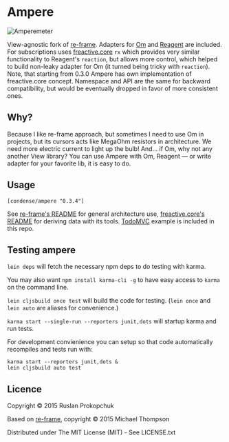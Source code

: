 # Ampere

![Amperemeter](http://upload.wikimedia.org/wikipedia/commons/thumb/3/3d/Amperemeter_hg.jpg/200px-Amperemeter_hg.jpg)

View-agnostic fork of [re-frame][1]. Adapters for [Om][2] and [Reagent][3] are included.
For subscriptions uses [freactive.core][4] `rx` which provides very similar functionality to Reagent's `reaction`,
but allows more control, which helped to build non-leaky adapter for Om (it turned being tricky with `reaction`).
Note, that starting from 0.3.0 Ampere has own implementation of freactive.core concept. Namespace and API are the same for backward compatibility, but would be eventually dropped in favor of more consistent ones.

## Why?

Because I like re-frame approach, but sometimes I need to use Om in projects, but its cursors acts like MegaOhm resistors in architecture. We need more electric current to light up the bulb!
And... if Om, why not any another View library? You can use Ampere with Om, Reagent — or write adapter for your favorite lib, it is easy to do.

## Usage

```
[condense/ampere "0.3.4"]
```

See [re-frame's README][1] for general architecture use, [freactive.core's README][4] for deriving data with its tools.
[TodoMVC][5] example is included in this repo.

## Testing ampere

`lein deps` will fetch the necessary npm deps to do testing with karma.  

You may also want `npm install karma-cli -g` to have easy access to `karma` on the command line.

`lein cljsbuild once test` will build the code for testing.  (`lein once` and `lein auto` are aliases for convenience.)

`karma start --single-run --reporters junit,dots` will startup karma and run tests.

For development convienience you can setup so that code automatically recompiles and tests run with:
 
```
karma start --reporters junit,dots &
lein cljsbuild auto test
```

## Licence

Copyright © 2015 Ruslan Prokopchuk

Based on [re-frame][1], copyright © 2015 Michael Thompson

Distributed under The MIT License (MIT) - See LICENSE.txt

[1]: https://github.com/Day8/re-frame
[2]: https://github.com/omcljs/om
[3]: https://github.com/reagent-project/reagent
[4]: https://github.com/aaronc/freactive.core
[5]: https://github.com/condense/ampere/tree/master/examples/todomvc/
